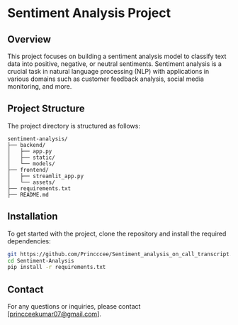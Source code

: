 # Sentiment Analysis Project

## Overview
This project focuses on building a sentiment analysis model to classify text data into positive, negative, or neutral sentiments. Sentiment analysis is a crucial task in natural language processing (NLP) with applications in various domains such as customer feedback analysis, social media monitoring, and more.

## Project Structure
The project directory is structured as follows:
```
sentiment-analysis/
├── backend/
│   ├── app.py  
│   ├── static/ 
│   └── models/
├── frontend/
│   ├── streamlit_app.py  
│   └── assets/           
├── requirements.txt      
├── README.md             
```

## Installation
To get started with the project, clone the repository and install the required dependencies:
```bash
git https://github.com/Princccee/Sentiment_analysis_on_call_transcript.git
cd Sentiment-Analysis
pip install -r requirements.txt
```

## Contact
For any questions or inquiries, please contact [princceekumar07@gmail.com].

